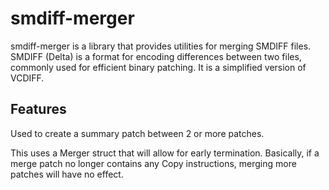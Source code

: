 # smdiff-merger

smdiff-merger is a library that provides utilities for merging SMDIFF files. SMDIFF (Delta) is a format for encoding differences between two files, commonly used for efficient binary patching. It is a simplified version of VCDIFF.

## Features
Used to create a summary patch between 2 or more patches.

This uses a Merger struct that will allow for early termination. Basically, if a merge patch no longer contains any Copy instructions, merging more patches will have no effect.
